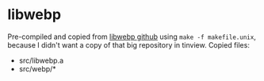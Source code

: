 # libwebp
Pre-compiled and copied from [libwebp github](https://github.com/webmproject/libwebp) using `make -f makefile.unix`,
because I didn't want a copy of that big repository in tinview. Copied files:
- src/libwebp.a
- src/webp/*
